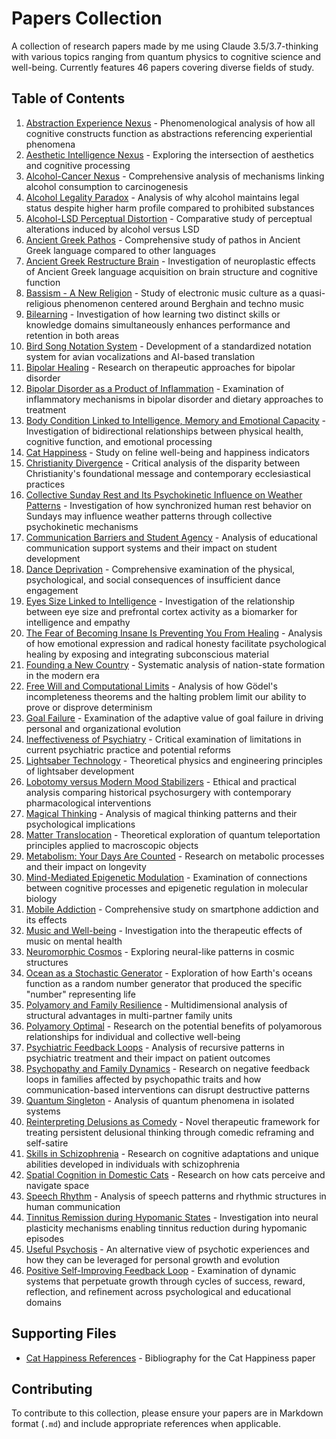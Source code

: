 # Papers Collection

A collection of research papers made by me using Claude 3.5/3.7-thinking with various topics ranging from quantum physics to cognitive science and well-being. Currently features 46 papers covering diverse fields of study.

## Table of Contents

1. [Abstraction Experience Nexus](abstraction_experience_nexus.md) - Phenomenological analysis of how all cognitive constructs function as abstractions referencing experiential phenomena
2. [Aesthetic Intelligence Nexus](aesthetic_intelligence_nexus.md) - Exploring the intersection of aesthetics and cognitive processing
3. [Alcohol-Cancer Nexus](alcohol_cancer_connection.md) - Comprehensive analysis of mechanisms linking alcohol consumption to carcinogenesis
4. [Alcohol Legality Paradox](alcohol_legality_paradox.md) - Analysis of why alcohol maintains legal status despite higher harm profile compared to prohibited substances
5. [Alcohol-LSD Perceptual Distortion](alcohol_lsd_perceptual_distortion.md) - Comparative study of perceptual alterations induced by alcohol versus LSD
6. [Ancient Greek Pathos](ancient_greek_pathos.md) - Comprehensive study of pathos in Ancient Greek language compared to other languages
7. [Ancient Greek Restructure Brain](ancient_greek_restructure_brain.md) - Investigation of neuroplastic effects of Ancient Greek language acquisition on brain structure and cognitive function
8. [Bassism - A New Religion](bassism_new_religion.md) - Study of electronic music culture as a quasi-religious phenomenon centered around Berghain and techno music
9. [Bilearning](bilearning.md) - Investigation of how learning two distinct skills or knowledge domains simultaneously enhances performance and retention in both areas
10. [Bird Song Notation System](bird_song_notation_system.md) - Development of a standardized notation system for avian vocalizations and AI-based translation
11. [Bipolar Healing](bipolar_healing.md) - Research on therapeutic approaches for bipolar disorder
12. [Bipolar Disorder as a Product of Inflammation](bipolar_inflammation_diet.md) - Examination of inflammatory mechanisms in bipolar disorder and dietary approaches to treatment
13. [Body Condition Linked to Intelligence, Memory and Emotional Capacity](body_condition_intelligence_memory_emotion.md) - Investigation of bidirectional relationships between physical health, cognitive function, and emotional processing
14. [Cat Happiness](cat_happiness.md) - Study on feline well-being and happiness indicators
15. [Christianity Divergence](christianity_divergence.md) - Critical analysis of the disparity between Christianity's foundational message and contemporary ecclesiastical practices
16. [Collective Sunday Rest and Its Psychokinetic Influence on Weather Patterns](sunday_psychokinetic_weather.md) - Investigation of how synchronized human rest behavior on Sundays may influence weather patterns through collective psychokinetic mechanisms
17. [Communication Barriers and Student Agency](communication_barriers_education.md) - Analysis of educational communication support systems and their impact on student development
18. [Dance Deprivation](dance_deprivation.md) - Comprehensive examination of the physical, psychological, and social consequences of insufficient dance engagement
19. [Eyes Size Linked to Intelligence](eyes_size_intelligence_correlation.md) - Investigation of the relationship between eye size and prefrontal cortex activity as a biomarker for intelligence and empathy
20. [The Fear of Becoming Insane Is Preventing You From Healing](fear_insanity_healing.md) - Analysis of how emotional expression and radical honesty facilitate psychological healing by exposing and integrating subconscious material
21. [Founding a New Country](founding_new_country.md) - Systematic analysis of nation-state formation in the modern era
22. [Free Will and Computational Limits](free_will_computational_limits.md) - Analysis of how Gödel's incompleteness theorems and the halting problem limit our ability to prove or disprove determinism
23. [Goal Failure](goal_failure.md) - Examination of the adaptive value of goal failure in driving personal and organizational evolution
24. [Ineffectiveness of Psychiatry](ineffectiveness_psychiatry.md) - Critical examination of limitations in current psychiatric practice and potential reforms
25. [Lightsaber Technology](lightsaber_technology.md) - Theoretical physics and engineering principles of lightsaber development
26. [Lobotomy versus Modern Mood Stabilizers](lobotomy_vs_mood_stabilizers.md) - Ethical and practical analysis comparing historical psychosurgery with contemporary pharmacological interventions
27. [Magical Thinking](magical_thinking.md) - Analysis of magical thinking patterns and their psychological implications
28. [Matter Translocation](matter_translocation.md) - Theoretical exploration of quantum teleportation principles applied to macroscopic objects
29. [Metabolism: Your Days Are Counted](metabolism-your_days_are_counted.md) - Research on metabolic processes and their impact on longevity
30. [Mind-Mediated Epigenetic Modulation](mind_mediated_epigenetic.md) - Examination of connections between cognitive processes and epigenetic regulation in molecular biology
31. [Mobile Addiction](mobile_addiction.md) - Comprehensive study on smartphone addiction and its effects
32. [Music and Well-being](music_well_being.md) - Investigation into the therapeutic effects of music on mental health
33. [Neuromorphic Cosmos](neuromorphic_cosmos.md) - Exploring neural-like patterns in cosmic structures
34. [Ocean as a Stochastic Generator](ocean_stochastic_generator.md) - Exploration of how Earth's oceans function as a random number generator that produced the specific "number" representing life
35. [Polyamory and Family Resilience](polyamory_family_resilience.md) - Multidimensional analysis of structural advantages in multi-partner family units
36. [Polyamory Optimal](polyamory_optimal.md) - Research on the potential benefits of polyamorous relationships for individual and collective well-being
37. [Psychiatric Feedback Loops](psychiatric_feedback_loops.md) - Analysis of recursive patterns in psychiatric treatment and their impact on patient outcomes
38. [Psychopathy and Family Dynamics](psychopathy_family_dynamics.md) - Research on negative feedback loops in families affected by psychopathic traits and how communication-based interventions can disrupt destructive patterns
39. [Quantum Singleton](quantum_singleton.md) - Analysis of quantum phenomena in isolated systems
40. [Reinterpreting Delusions as Comedy](reinterpreting_delusions_comedy.md) - Novel therapeutic framework for treating persistent delusional thinking through comedic reframing and self-satire
41. [Skills in Schizophrenia](skills_schizophrenia.md) - Research on cognitive adaptations and unique abilities developed in individuals with schizophrenia
42. [Spatial Cognition in Domestic Cats](spatial_cognition-domestic_cats.md) - Research on how cats perceive and navigate space
43. [Speech Rhythm](speech_rhythm.md) - Analysis of speech patterns and rhythmic structures in human communication
44. [Tinnitus Remission during Hypomanic States](tinnitus_remission_in_hypomania.md) - Investigation into neural plasticity mechanisms enabling tinnitus reduction during hypomanic episodes
45. [Useful Psychosis](useful_psychosis.md) - An alternative view of psychotic experiences and how they can be leveraged for personal growth and evolution
46. [Positive Self-Improving Feedback Loop](positive_self_improving_feedback_loop.md) - Examination of dynamic systems that perpetuate growth through cycles of success, reward, reflection, and refinement across psychological and educational domains

## Supporting Files

- [Cat Happiness References](cat_happiness-references.bib) - Bibliography for the Cat Happiness paper

## Contributing

To contribute to this collection, please ensure your papers are in Markdown format (`.md`) and include appropriate references when applicable.
